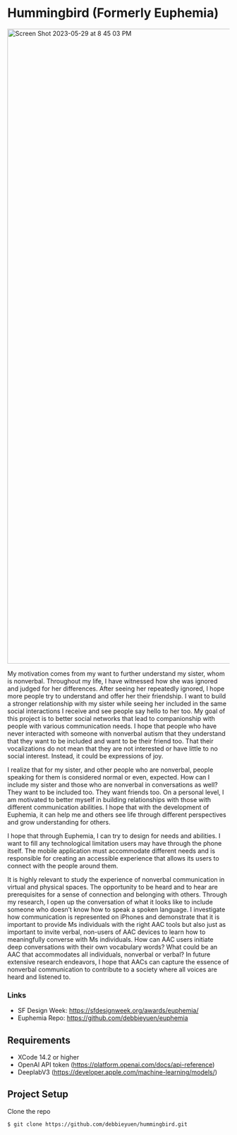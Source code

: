 # Hummingbird (Formerly Euphemia)

<img width="1440" alt="Screen Shot 2023-05-29 at 8 45 03 PM" src="https://github.com/debbieyuen/hummingbird/assets/31296177/6bc5f3f3-0b90-42bc-aeb3-46f6d79909ac">


My motivation comes from my want to further understand my sister, whom is nonverbal. Throughout my life, I have witnessed how she was ignored and judged for her differences. After seeing her repeatedly ignored, I hope more people try to understand and offer her their friendship. I want to build a stronger relationship with my sister while seeing her included in the same social interactions I receive and see people say hello to her too. My goal of this project is to better social networks that lead to companionship with people with various communication needs. I hope that people who have never interacted with someone with nonverbal autism that they understand that they want to be included and want to be their friend too. That their vocalizations do not mean that they are not interested or have little to no social interest. Instead, it could be expressions of joy. 

I realize that for my sister, and other people who are nonverbal, people speaking for them is considered normal or even, expected. How can I include my sister and those who are nonverbal in conversations as well? They want to be included too. They want friends too. On a personal level, I am motivated to better myself in building relationships with those with different communication abilities. I hope that with the development of Euphemia, it can help me and others see life through different perspectives and grow understanding for others.

I hope that through Euphemia, I can try to design for needs and abilities. I want to fill any technological limitation users may have through the phone itself. The mobile application must accommodate different needs and is responsible for creating an accessible experience that allows its users to connect with the people around them.

It is highly relevant to study the experience of nonverbal communication in virtual and physical spaces. The opportunity to be heard and to hear are prerequisites for a sense of connection and belonging with others. Through my research, I open up the conversation of what it looks like to include someone who doesn’t know how to speak a spoken language. I investigate how communication is represented on iPhones and demonstrate that it is important to provide Ms individuals with the right AAC tools but also just as important to invite verbal, non-users of AAC devices to learn how to meaningfully converse with Ms individuals. How can AAC users initiate deep conversations with their own vocabulary words? What could be an AAC that accommodates all individuals, nonverbal or verbal? In future extensive research endeavors, I hope that AACs can capture the essence of nonverbal communication to contribute to a society where all voices are heard and listened to.


### Links
  * SF Design Week: https://sfdesignweek.org/awards/euphemia/
  * Euphemia Repo: https://github.com/debbieyuen/euphemia

## Requirements
  * XCode 14.2 or higher
  * OpenAI API token (https://platform.openai.com/docs/api-reference) 
  * DeeplabV3 (https://developer.apple.com/machine-learning/models/) 

## Project Setup
Clone the repo
```bash
$ git clone https://github.com/debbieyuen/hummingbird.git
```
